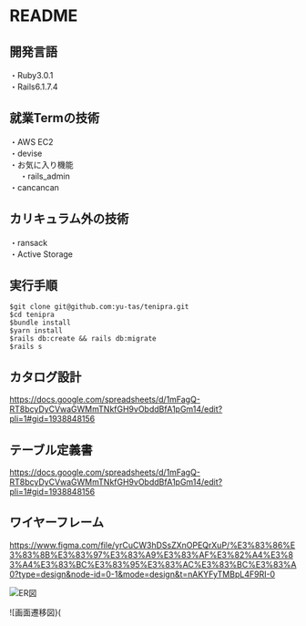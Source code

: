 # README

## 開発言語
・Ruby3.0.1<br>
・Rails6.1.7.4<br>
## 就業Termの技術
・AWS EC2<br>
・devise<br>
・お気に入り機能<br>　
・rails_admin<br>
・cancancan<br>
## カリキュラム外の技術
・ransack<br>
・Active Storage<br>
## 実行手順
```
$git clone git@github.com:yu-tas/tenipra.git
$cd tenipra
$bundle install
$yarn install
$rails db:create && rails db:migrate
$rails s
```
## カタログ設計
https://docs.google.com/spreadsheets/d/1mFagQ-RT8bcyDyCVwaGWMmTNkfGH9vObddBfA1pGm14/edit?pli=1#gid=1938848156
## テーブル定義書
https://docs.google.com/spreadsheets/d/1mFagQ-RT8bcyDyCVwaGWMmTNkfGH9vObddBfA1pGm14/edit?pli=1#gid=1938848156
## ワイヤーフレーム
https://www.figma.com/file/yrCuCW3hDSsZXnOPEQrXuP/%E3%83%86%E3%83%8B%E3%83%97%E3%83%A9%E3%83%AF%E3%82%A4%E3%83%A4%E3%83%BC%E3%83%95%E3%83%AC%E3%83%BC%E3%83%A0?type=design&node-id=0-1&mode=design&t=nAKYFyTMBpL4F9RI-0

![ER図](https://github.com/yu-tas/tenipra/blob/master/ER%E5%9B%B3.drawio.png)


![画面遷移図}(

